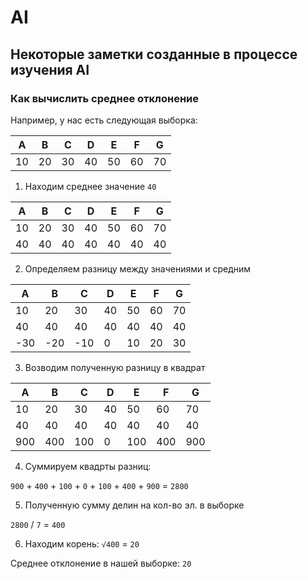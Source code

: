 # AI

## Некоторые заметки созданные в процессе изучения AI

### Как вычислить среднее отклонение

Например, у нас есть следующая выборка:

| A  | B  | C  | D  | E  | F  | G  |
|----|----|----|----|----|----|----|
| 10 | 20 | 30 | 40 | 50 | 60 | 70 |

1) Находим среднее значение `40`

| A  | B  | C  | D  | E  | F  | G  |
|----|----|----|----|----|----|----|
| 10 | 20 | 30 | 40 | 50 | 60 | 70 |
| 40 | 40 | 40 | 40 | 40 | 40 | 40 |

2) Определяем разницу между значениями и средним

| A  | B  | C  | D  | E  | F  | G  |
|----|----|----|----|----|----|----|
| 10 | 20 | 30 | 40 | 50 | 60 | 70 |
| 40 | 40 | 40 | 40 | 40 | 40 | 40 |
|-30 |-20 |-10 |  0 | 10 | 20 | 30 |

3) Возводим полученную разницу в квадрат

| A  | B  | C  | D  | E  | F  | G  |
|----|----|----|----|----|----|----|
| 10 | 20 | 30 | 40 | 50 | 60 | 70 |
| 40 | 40 | 40 | 40 | 40 | 40 | 40 |
|900 |400 |100 |  0 |100 |400 |900 |

4) Суммируем квадрты разниц:

`900` + `400` + `100` + `0` + `100` + `400` + `900` = `2800`

5) Полученную сумму делин на кол-во эл. в выборке

`2800` / `7` = `400`

6) Находим корень: `√400` = `20`

Среднее отклонение в нашей выборке: `20`